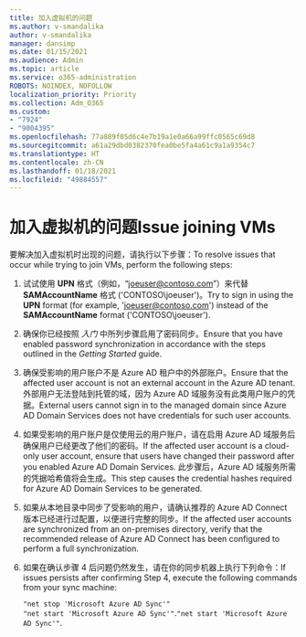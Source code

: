 ```yaml
---
title: 加入虚拟机的问题
ms.author: v-smandalika
author: v-smandalika
manager: dansimp
ms.date: 01/15/2021
ms.audience: Admin
ms.topic: article
ms.service: o365-administration
ROBOTS: NOINDEX, NOFOLLOW
localization_priority: Priority
ms.collection: Adm_O365
ms.custom:
- "7924"
- "9004395"
ms.openlocfilehash: 77a889f05d6c4e7b19a1e0a66a99ffc0565c69d8
ms.sourcegitcommit: a61a29dbd0382370fea0be5fa4a61c9a1a9354c7
ms.translationtype: HT
ms.contentlocale: zh-CN
ms.lasthandoff: 01/18/2021
ms.locfileid: "49884557"
---
```

# <a name="issue-joining-vms"></a><span data-ttu-id="19a31-102">加入虚拟机的问题</span><span class="sxs-lookup"><span data-stu-id="19a31-102">Issue joining VMs</span></span>

<span data-ttu-id="19a31-103">要解决加入虚拟机时出现的问题，请执行以下步骤：</span><span class="sxs-lookup"><span data-stu-id="19a31-103">To resolve issues that occur while trying to join VMs, perform the following steps:</span></span>

1. <span data-ttu-id="19a31-104">试试使用 **UPN** 格式（例如，“joeuser@contoso.com”）来代替 **SAMAccountName** 格式 ('CONTOSO\joeuser')。</span><span class="sxs-lookup"><span data-stu-id="19a31-104">Try to sign in using the **UPN** format (for example, 'joeuser@contoso.com') instead of the **SAMAccountName** format ('CONTOSO\joeuser').</span></span>
2. <span data-ttu-id="19a31-105">确保你已经按照 *入门* 中所列步骤启用了密码同步。</span><span class="sxs-lookup"><span data-stu-id="19a31-105">Ensure that you have enabled password synchronization in accordance with the steps outlined in the *Getting Started* guide.</span></span>
3. <span data-ttu-id="19a31-106">确保受影响的用户账户不是 Azure AD 租户中的外部账户。</span><span class="sxs-lookup"><span data-stu-id="19a31-106">Ensure that the affected user account is not an external account in the Azure AD tenant.</span></span> <span data-ttu-id="19a31-107">外部用户无法登陆到托管的域，因为 Azure AD 域服务没有此类用户账户的凭据。</span><span class="sxs-lookup"><span data-stu-id="19a31-107">External users cannot sign in to the managed domain since Azure AD Domain Services does not have credentials for such user accounts.</span></span>
4. <span data-ttu-id="19a31-108">如果受影响的用户账户是仅使用云的用户账户，请在启用 Azure AD 域服务后确保用户已经更改了他们的密码。</span><span class="sxs-lookup"><span data-stu-id="19a31-108">If the affected user account is a cloud-only user account, ensure that users have changed their password after you enabled Azure AD Domain Services.</span></span> <span data-ttu-id="19a31-109">此步骤后，Azure AD 域服务所需的凭据哈希值将会生成。</span><span class="sxs-lookup"><span data-stu-id="19a31-109">This step causes the credential hashes required for Azure AD Domain Services to be generated.</span></span>
5. <span data-ttu-id="19a31-110">如果从本地目录中同步了受影响的用户，请确认推荐的 Azure AD Connect 版本已经进行过配置，以便进行完整的同步。</span><span class="sxs-lookup"><span data-stu-id="19a31-110">If the affected user accounts are synchronized from an on-premises directory, verify that the recommended release of Azure AD Connect has been configured to perform a full synchronization.</span></span>
6. <span data-ttu-id="19a31-111">如果在确认步骤 4 后问题仍然发生，请在你的同步机器上执行下列命令：</span><span class="sxs-lookup"><span data-stu-id="19a31-111">If issues persists after confirming Step 4, execute the following commands from your sync machine:</span></span>
 
     `"net stop 'Microsoft Azure AD Sync'"`  
     <span data-ttu-id="19a31-112">`"net start 'Microsoft Azure AD Sync'"`.</span><span class="sxs-lookup"><span data-stu-id="19a31-112">`"net start 'Microsoft Azure AD Sync'"`.</span></span>